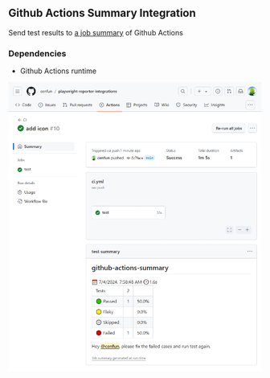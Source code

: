 ## Github Actions Summary Integration
Send test results to [a job summary](https://docs.github.com/en/actions/using-workflows/workflow-commands-for-github-actions#adding-a-job-summary) of Github Actions

### Dependencies
- Github Actions runtime

![](screenshot.png)